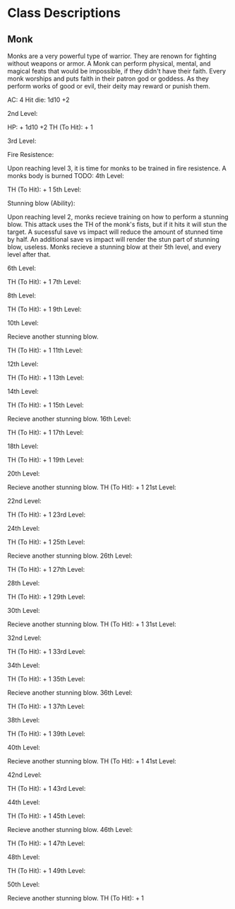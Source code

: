 # Class Descriptions

## Monk

Monks are a very powerful type of warrior. They are renown for fighting without weapons or armor.
A Monk can perform physical, mental, and magical feats that would be impossible, if they didn't have their faith.
Every monk worships and puts faith in their patron god or goddess. 
As they perform works of good or evil, their deity may reward or punish them.

AC: 4
Hit die: 1d10 +2

2nd Level:

HP: + 1d10 +2
TH (To Hit): + 1

3rd Level:

Fire Resistence:

Upon reaching level 3, it is time for monks to be trained in fire resistence. A monks body is burned TODO:
4th Level:

TH (To Hit): + 1
5th Level:

Stunning blow (Ability): 

Upon reaching level 2, monks recieve training on how to perform a stunning blow. This attack uses the TH of the monk's fists, but if it hits it will stun the target. A sucessful save vs impact will reduce the amount of stunned time by half. An additional save vs impact will render the stun part of stunning blow, useless. Monks recieve a stunning blow at their 5th level, and every level after that.

6th Level:

TH (To Hit): + 1
7th Level:

8th Level:

TH (To Hit): + 1
9th Level:

10th Level:

Recieve another stunning blow.

TH (To Hit): + 1
11th Level:

12th Level:

TH (To Hit): + 1
13th Level:

14th Level:

TH (To Hit): + 1
15th Level:

Recieve another stunning blow.
16th Level:

TH (To Hit): + 1
17th Level:

18th Level:

TH (To Hit): + 1
19th Level:

20th Level:

Recieve another stunning blow.
TH (To Hit): + 1
21st Level:

22nd Level:

TH (To Hit): + 1
23rd Level:

24th Level:

TH (To Hit): + 1
25th Level:

Recieve another stunning blow.
26th Level:

TH (To Hit): + 1
27th Level:

28th Level:

TH (To Hit): + 1
29th Level:

30th Level:

Recieve another stunning blow.
TH (To Hit): + 1
31st Level:

32nd Level:

TH (To Hit): + 1
33rd Level:

34th Level:

TH (To Hit): + 1
35th Level:

Recieve another stunning blow.
36th Level:

TH (To Hit): + 1
37th Level:

38th Level:

TH (To Hit): + 1
39th Level:

40th Level:

Recieve another stunning blow.
TH (To Hit): + 1
41st Level:

42nd Level:

TH (To Hit): + 1
43rd Level:

44th Level:

TH (To Hit): + 1
45th Level:

Recieve another stunning blow.
46th Level:

TH (To Hit): + 1
47th Level:

48th Level:

TH (To Hit): + 1
49th Level:

50th Level:

Recieve another stunning blow.
TH (To Hit): + 1
